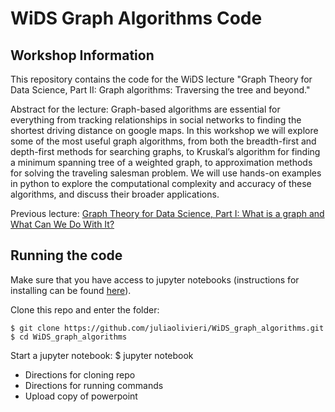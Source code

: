 # WiDS Graph Algorithms Code

## Workshop Information

This repository contains the code for the WiDS lecture "Graph Theory for Data Science, Part II: Graph algorithms: Traversing the tree and beyond."

Abstract for the lecture: Graph-based algorithms are essential for everything from tracking relationships in social networks to finding the shortest driving distance on google maps. In this workshop we will explore some of the most useful graph algorithms, from both the breadth-first and depth-first methods for searching graphs, to Kruskal’s algorithm for finding a minimum spanning tree of a weighted graph, to approximation methods for solving the traveling salesman problem. We will use hands-on examples in python to explore the computational complexity and accuracy of these algorithms, and discuss their broader applications. 

Previous lecture: [Graph Theory for Data Science, Part I: What is a graph and What Can We Do With It?](https://www.youtube.com/watch?v=KlzWjdaXYgA&list=PLHAk3jHXWpxI7fHw8m5PhrpSRpR3NIjQo&index=1)

## Running the code

Make sure that you have access to jupyter notebooks (instructions for installing can be found [here](https://jupyter.readthedocs.io/en/latest/install.html)).

Clone this repo and enter the folder:

    $ git clone https://github.com/juliaolivieri/WiDS_graph_algorithms.git
    $ cd WiDS_graph_algorithms

Start a jupyter notebook:
    $ jupyter notebook

* Directions for cloning repo
* Directions for running commands
* Upload copy of powerpoint